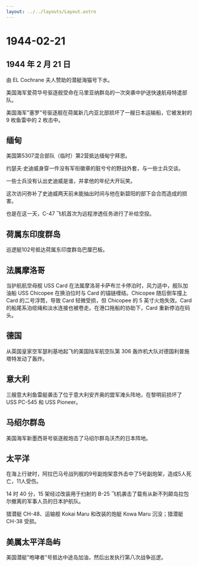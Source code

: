 ```yaml
---
layout: ../../layouts/Layout.astro
---
```


# 1944-02-21

## 1944 年 2 月 21 日

由 EL Cochrane 夫人赞助的潜艇海猫号下水。

美国海军爱荷华号驱逐舰受命在马里亚纳群岛的一次突袭中护送快速航母特遣部队。

美国海军"塞罗"号驱逐舰在荷属新几内亚北部损坏了一艘日本运输船，它被发射的
9 枚鱼雷中的 2 枚击中。

## 缅甸

美国第5307混合部队（临时）第2营抵达缅甸宁拜恩。

约瑟夫·史迪威身穿一件没有军衔徽章的脏兮兮的野战外套，与一些士兵交谈。

一些士兵没有认出史迪威是谁，并拿他的年纪大开玩笑。

这次访问弥补了史迪威两天前未能抽出时间与他在新碧阳的部下会合而造成的损害。

也是在这一天，C-47 飞机首次为远程渗透任务进行了补给空投。

## 荷属东印度群岛

巡逻艇102号抵达荷属东印度群岛巴厘巴板。

## 法属摩洛哥

当护航航空母舰 USS Card
在法属摩洛哥卡萨布兰卡停泊时，风力适中，舰队加油船 USS Chicopee
在换泊位时与 Card 的锚链缠结。Chicopee 随后倒车撞上 Card
的二号浮筒，导致 Card 轻微受损，但 Chicopee 的 5 英寸火炮失效。Card
的船尾系泊缆绳和淡水连接也被卷走。在港口拖船的协助下，Card
重新停泊在码头。

## 德国

从英国皇家空军瑟利基地起飞的美国陆军航空队第 306
轰炸机大队对德国利普施塔特发动了轰炸。

## 意大利

三艘意大利鱼雷艇袭击了位于意大利安齐奥的盟军滩头阵地，在黎明前损坏了 USS
PC-545 和 USS Pioneer。

## 马绍尔群岛

美国海军新墨西哥号驱逐舰炮击了马绍尔群岛沃杰的日本阵地。

## 太平洋

在海上行驶时，阿拉巴马号战列舰的9号副炮架意外击中了5号副炮架，造成5人死亡，11人受伤。

14 时 40 分，15 架经过改装用于扫射的 B-25
飞机袭击了载有从新不列颠岛拉包尔撤离的军事人员的日本护航队。

猎潜艇 CH-48、运输舰 Kokai Maru 和改装的炮艇 Kowa Maru 沉没；猎潜艇
CH-38 受损。

## 美属太平洋岛屿

美国潜艇"咆哮者"号抵达中途岛加油，然后出发执行第八次战争巡逻。